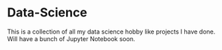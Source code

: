 # Data-Science
This is a collection of all my data science hobby like projects I have done.
Will have a bunch of Jupyter Notebook soon.
